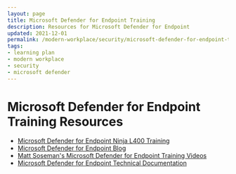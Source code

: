 ```yaml
---
layout: page
title: Microsoft Defender for Endpoint Training
description: Resources for Microsoft Defender for Endpoint
updated: 2021-12-01
permalink: /modern-workplace/security/microsoft-defender-for-endpoint-training
tags:
- learning plan
- modern workplace
- security
- microsoft defender
---
```


# Microsoft Defender for Endpoint Training Resources
* [Microsoft Defender for Endpoint Ninja L400 Training](https://techcommunity.microsoft.com/t5/microsoft-defender-for-endpoint/become-a-microsoft-defender-atp-ninja/ba-p/1515647)
* [Microsoft Defender for Endpoint Blog](https://techcommunity.microsoft.com/t5/microsoft-defender-for-endpoint/bg-p/MicrosoftDefenderATPBlog)
* [Matt Soseman's Microsoft Defender for Endpoint Training Videos](https://youtube.com/playlist?list=PLhTS5hnNCfqcrHsntM1f88WVV-UmxOEmD)
* [Microsoft Defender for Endpoint Technical Documentation](https://docs.microsoft.com/en-us/windows/security/threat-protection/microsoft-defender-atp/microsoft-defender-advanced-threat-protection)
